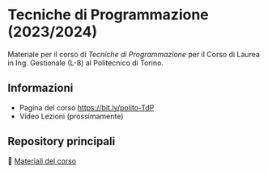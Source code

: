 # Tecniche di Programmazione (2023/2024)

Materiale per il corso di  _Tecniche di Programmazione_  per il Corso di Laurea in Ing. Gestionale (L-8) al Politecnico di Torino.

## Informazioni

- Pagina del corso <https://bit.ly/polito-TdP>
- Video Lezioni (prossimamente)

## Repository principali

:blue_book: [Materiali del corso](https://github.com/TdP-2024/materiale)
